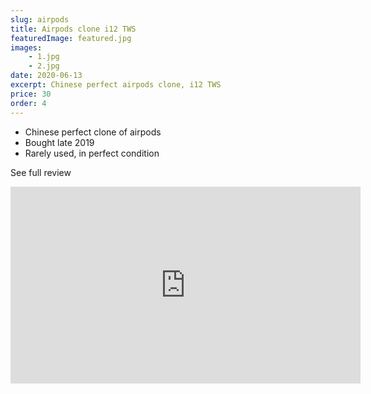```yaml
---
slug: airpods
title: Airpods clone i12 TWS
featuredImage: featured.jpg
images:
    - 1.jpg
    - 2.jpg
date: 2020-06-13
excerpt: Chinese perfect airpods clone, i12 TWS
price: 30
order: 4
---
```


* Chinese perfect clone of airpods
* Bought late 2019
* Rarely used, in perfect condition

See full review 

<iframe width="560" height="315" src="https://www.youtube.com/embed/kdRuZC9yM48" frameborder="0" allow="accelerometer; autoplay; encrypted-media; gyroscope; picture-in-picture" allowfullscreen></iframe>